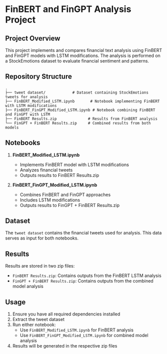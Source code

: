 # FinBERT and FinGPT Analysis Project

## Project Overview
This project implements and compares financial text analysis using FinBERT and FinGPT models with LSTM modifications. The analysis is performed on a StockEmotions dataset to evaluate financial sentiment and patterns.

## Repository Structure
```
.
├── tweet dataset/            # Dataset containing StockEmotions tweets for analysis
├── FinBERT_Modified_LSTM.ipynb       # Notebook implementing FinBERT with LSTM modifications
├── FinBERT_FinGPT_Modified_LSTM.ipynb # Notebook combining FinBERT and FinGPT with LSTM
├── FinBERT Results.zip              # Results from FinBERT analysis
└── FinGPT + FinBERT Results.zip     # Combined results from both models
```

## Notebooks
1. **FinBERT_Modified_LSTM.ipynb**
   - Implements FinBERT model with LSTM modifications
   - Analyzes financial tweets
   - Outputs results to FinBERT Results.zip

2. **FinBERT_FinGPT_Modified_LSTM.ipynb**
   - Combines FinBERT and FinGPT approaches
   - Includes LSTM modifications
   - Outputs results to FinGPT + FinBERT Results.zip

## Dataset
The `tweet dataset` contains the financial tweets used for analysis. This data serves as input for both notebooks.

## Results
Results are stored in two zip files:
- `FinBERT Results.zip`: Contains outputs from the FinBERT LSTM analysis
- `FinGPT + FinBERT Results.zip`: Contains outputs from the combined model analysis

## Usage
1. Ensure you have all required dependencies installed
2. Extract the tweet dataset
3. Run either notebook:
   - Use `FinBERT_Modified_LSTM.ipynb` for FinBERT analysis
   - Use `FinBERT_FinGPT_Modified_LSTM.ipynb` for combined model analysis
4. Results will be generated in the respective zip files
